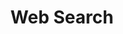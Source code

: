 ---
word: "true"

types: "word"

title: "Web Search"

categories: ['']

tags: ['Web', 'Search']

arabic: 'محركات البحث في الوثائق الشبكية'

arexps: []

enwords: ['Web Search']

enexps: []

arlexicons: 'ح'

enlexicons: 'W'

authors: ['Ruqayya Roshdy']

translators: ['']

citations: 'مقدمة في حوسبة اللغة العربية'

sources: 'مركز الملك عبدالله بن عبدالعزيز الدولي لخدمة اللغة العربية'

slug: ""
---